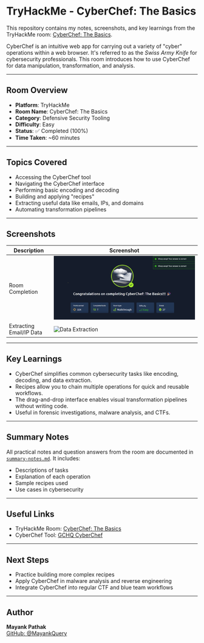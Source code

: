 # TryHackMe - CyberChef: The Basics

This repository contains my notes, screenshots, and key learnings from the TryHackMe room: [CyberChef: The Basics](https://tryhackme.com/room/cyberchefbasic).

CyberChef is an intuitive web app for carrying out a variety of "cyber" operations within a web browser. It's referred to as the *Swiss Army Knife* for cybersecurity professionals. This room introduces how to use CyberChef for data manipulation, transformation, and analysis.

---

## Room Overview

- **Platform**: TryHackMe
- **Room Name**: CyberChef: The Basics
- **Category**: Defensive Security Tooling
- **Difficulty**: Easy
- **Status**: ✅ Completed (100%)
- **Time Taken**: ~60 minutes

---

## Topics Covered

- Accessing the CyberChef tool
- Navigating the CyberChef interface
- Performing basic encoding and decoding
- Building and applying "recipes"
- Extracting useful data like emails, IPs, and domains
- Automating transformation pipelines

---

## Screenshots

| Description                |     Screenshot       |
|----------------------------|----------------------|
| Room Completion            | ![Room Completion](https://github.com/MayankQuery/tryhackme-writeups/blob/main/cyberchef-the-basics/images/cyberchef-the-basics-completion.png) |
| Extracting Email/IP Data   | ![Data Extraction]() |

---

## Key Learnings

- CyberChef simplifies common cybersecurity tasks like encoding, decoding, and data extraction.
- Recipes allow you to chain multiple operations for quick and reusable workflows.
- The drag-and-drop interface enables visual transformation pipelines without writing code.
- Useful in forensic investigations, malware analysis, and CTFs.

---

## Summary Notes

All practical notes and question answers from the room are documented in [`summary-notes.md`](https://github.com/MayankQuery/tryhackme-writeups/blob/main/cyberchef-the-basics/summary-notes.md). It includes:

- Descriptions of tasks
- Explanation of each operation
- Sample recipes used
- Use cases in cybersecurity

---

## Useful Links

- TryHackMe Room: [CyberChef: The Basics](https://tryhackme.com/room/cyberchefbasic)
- CyberChef Tool: [GCHQ CyberChef](https://gchq.github.io/CyberChef/)

---

## Next Steps

- Practice building more complex recipes
- Apply CyberChef in malware analysis and reverse engineering
- Integrate CyberChef into regular CTF and blue team workflows

---

## Author

**Mayank Pathak**  
[GitHub: @MayankQuery](https://github.com/MayankQuery)

